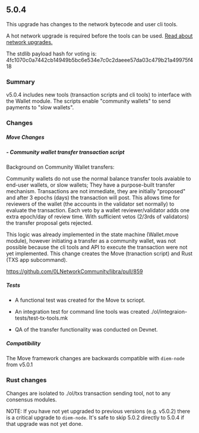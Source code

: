 ## 5.0.4
This upgrade has changes to the network bytecode and user cli tools.

A hot network upgrade is required before the tools can be used. [Read about network upgrades.](../documentation/network-upgrades/stdlib_hot_upgrade.md)

The stdlib payload hash for voting is: 4fc1070c0a7442cb14949b5bc6e534e7c0c2daeee57da03c479b21a49975f418

### Summary
v5.0.4 includes new tools (transaction scripts and cli tools) to interface with the Wallet module. The scripts enable "community wallets" to send payments to "slow wallets".

### Changes
##### Move Changes
##### - Community wallet transfer transaction script 

Background on Community Wallet transfers: 

Community wallets do not use the normal balance transfer tools avaiable to end-user wallets, or slow wallets; They have a purpose-built transfer mechanism. Transactions are not immediate, they are initially "proposed" and after 3 epochs (days) the transaction will post. This allows time for reviewers of the wallet (the accounts in the validator set normally) to evaluate the transaction. Each veto by a wallet reviewer/validator adds one extra epoch/day of review time. With sufficient vetos (2/3rds of validators) the transfer proposal gets rejected. 

This logic was already implemented in the state machine (Wallet.move module), however initiating a transfer as a community wallet, was not possible because the cli tools and API to execute the transaction were not yet implemented. This change creates the Move (tranaction script) and Rust (TXS app subcommand).

https://github.com/0LNetworkCommunity/libra/pull/859


##### Tests

- A functional test was created for the Move tx scriopt.

- An integration test for command line tools was created ./ol/integraion-tests/test-tx-tools.mk

- QA of the transfer functionality was conducted on Devnet.
##### Compatibility
The Move framework changes are backwards compatible with `diem-node` from v5.0.1
### Rust changes
Changes are isolated to ./ol/txs transaction sending tool, not to any consensus modules.

NOTE: If you have not yet upgraded to previous versions (e.g. v5.0.2) there is a critical upgrade to `diem-node`. It's safe to skip 5.0.2 directly to 5.0.4 if that upgrade was not yet done.


